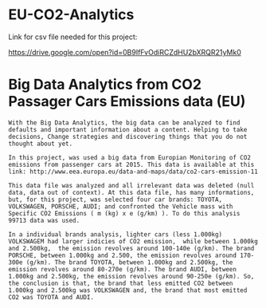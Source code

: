 # EU-CO2-Analytics

Link for csv file needed for this project:

https://drive.google.com/open?id=0B9IfFvOdiRCZdHU2bXRQR21yMk0


# Big Data Analytics from CO2 Passager Cars Emissions data (EU)

    With the Big Data Analytics, the big data can be analyzed to find defaults and important information about a content. Helping to take decisions, Change strategies and discovering things that you do not thought about yet.

    In this project, was used a big data from Europian Monitoring of CO2 emissions from passenger cars at 2015. This data is available at this link: http://www.eea.europa.eu/data-and-maps/data/co2-cars-emission-11

    This data file was analyzed and all irrelevant data was deleted (null data, data out of context). At this data file, has many informations, but, for this project, was selected four car brands: TOYOTA, VOLKSWAGEN, PORSCHE, AUDI; and confronted the Vehicle mass with Specific CO2 Emissions ( m (kg) x e (g/km) ). To do this analysis 99713 data was used.
    
    In a individual brands analysis, lighter cars (less 1.000kg) VOLKSWAGEM had larger indicies of CO2 emission,  while between 1.000kg and 2.500kg,  the emission revolves around 100-140e (g/km). The brand PORSCHE, between 1.000kg and 2.500, the emission revolves around 170-300e (g/km). The brand TOYOTA, between 1.000kg and 2.500kg, the emission revolves around 80-270e (g/km). The brand AUDI, between 1.000kg and 2.500kg, the emission revolves around 90-250e (g/km). So, the conclusion is that, the brand that less emitted CO2 between 1.000kg and 2.500kg was VOLKSWAGEN and, the brand that most emitted CO2 was TOYOTA and AUDI.
